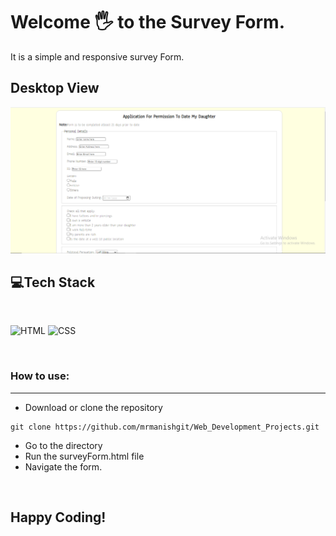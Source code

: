 # Welcome 🖐 to the Survey Form.
It is a simple and responsive survey Form.

## Desktop View
![Default View](surveyForm.png)



## 💻Tech Stack
<br>

![HTML](https://img.shields.io/badge/html5%20-%23E34F26.svg?&style=for-the-badge&logo=html5&logoColor=white)
![CSS](https://img.shields.io/badge/css3%20-%231572B6.svg?&style=for-the-badge&logo=css3&logoColor=white)

<br>

### How to use:

---

- Download or clone the repository

```
git clone https://github.com/mrmanishgit/Web_Development_Projects.git
```

- Go to the directory
- Run the surveyForm.html file
- Navigate the form.

<br>

## Happy Coding!
